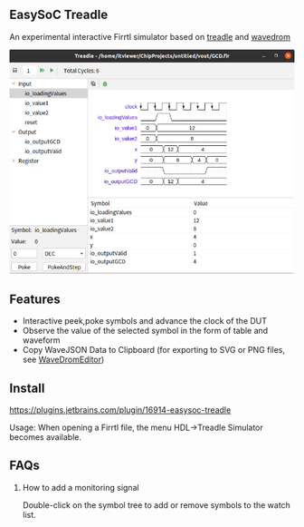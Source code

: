 ## EasySoC Treadle

An experimental interactive Firrtl simulator based on [treadle](https://github.com/chipsalliance/treadle) and [wavedrom](https://github.com/wavedrom/wavedrom)

![](./images/treadle.png)

## Features

- Interactive peek,poke symbols and advance the clock of the DUT
- Observe the value of the selected symbol in the form of table and waveform
- Copy WaveJSON Data to Clipboard (for exporting to SVG or PNG files, see [WaveDromEditor](http://wavedrom.com/editor.html))

## Install

https://plugins.jetbrains.com/plugin/16914-easysoc-treadle

Usage: When opening a Firrtl file, the menu HDL->Treadle Simulator becomes available.

## FAQs

1. How to add a monitoring signal

    Double-click on the symbol tree to add or remove symbols to the watch list.

